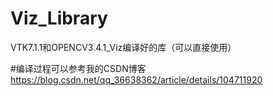 # Viz_Library
VTK7.1.1和OPENCV3.4.1_Viz编译好的库（可以直接使用）

#编译过程可以参考我的CSDN博客
https://blog.csdn.net/qq_36638362/article/details/104711920
